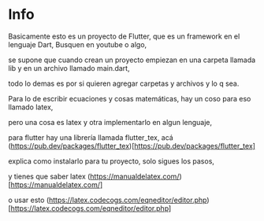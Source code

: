 # Info
Basicamente esto es un proyecto de Flutter, que es un framework en el lenguaje Dart, Busquen en youtube o algo,

se supone que cuando crean un proyecto empiezan en una carpeta llamada lib y en un archivo llamado main.dart, 

todo lo demas es por si quieren agregar carpetas y archivos y lo q sea.

Para lo de escribir ecuaciones y cosas matemáticas, hay un coso para eso llamado latex, 

pero una cosa es latex y otra implementarlo en algun lenguaje, 

para flutter hay una librería llamada flutter_tex, acá (https://pub.dev/packages/flutter_tex)[https://pub.dev/packages/flutter_tex]

explica como instalarlo para tu proyecto, solo sigues los pasos, 

y tienes que saber latex (https://manualdelatex.com/)[https://manualdelatex.com/]

o usar esto (https://latex.codecogs.com/eqneditor/editor.php)[https://latex.codecogs.com/eqneditor/editor.php]
